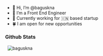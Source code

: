 - 👋 Hi, I’m @baguskna
- 👀 I’m a Front End Engineer
- 🍇 Currently working for 🇮🇳 based startup
- 🍀 I am open for new opportunities

### Github Stats
<p>&nbsp;
    <img align="center" src="https://github-readme-stats.vercel.app/api?username=baguskna&show_icons=true" alt="baguskna" />
</p>
<!---
baguskna/baguskna is a ✨ special ✨ repository because its `README.md` (this file) appears on your GitHub profile.
You can click the Preview link to take a look at your changes.
--->

